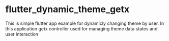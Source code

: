 # flutter_dynamic_theme_getx

This is simple flutter app example for dynamicly changing theme by user.
In this application getx controller used for managing theme data states and user interaction
